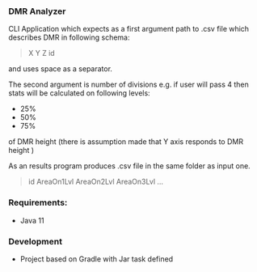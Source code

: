 ### DMR Analyzer

CLI Application which expects as a first argument path to .csv file which describes DMR in following schema:

>  X Y Z id

and uses space as a separator.

The second argument is number of divisions e.g. if user will pass 4 then stats will be calculated on following levels:
- 25%
- 50%
- 75%

of DMR height (there is assumption made that Y axis responds to DMR height )

As an results program produces .csv file in the same folder as input one.
> id AreaOn1Lvl AreaOn2Lvl AreaOn3Lvl ...


### Requirements:
- Java 11
### Development
- Project based on Gradle with Jar task defined
